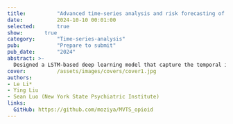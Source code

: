 ```yaml
---
title:          "Advanced time-series analysis and risk forecasting of opioid relapse using predictive modeling"
date:           2024-10-10 00:01:00
selected:       true
show:		true
category:       "Time-series-analysis"
pub:            "Prepare to submit"
pub_date:       "2024"
abstract: >-
  Designed a LSTM-based deep learning model that capture the temporal information from historical records of multiple drug usage (multivariate time-series) in urine drug screening (UDS) and forecast the dynamic risk scores for the near future depending on the following treatment and patient behaviors, supporting proactive clinical decision-making processes.
cover:          /assets/images/covers/cover1.jpg
authors:
- Le Li*
- Ying Liu
- Sean Luo (New York State Psychiatric Institute)
links:
  GitHub: https://github.com/moziya/MVTS_opioid
---
```

